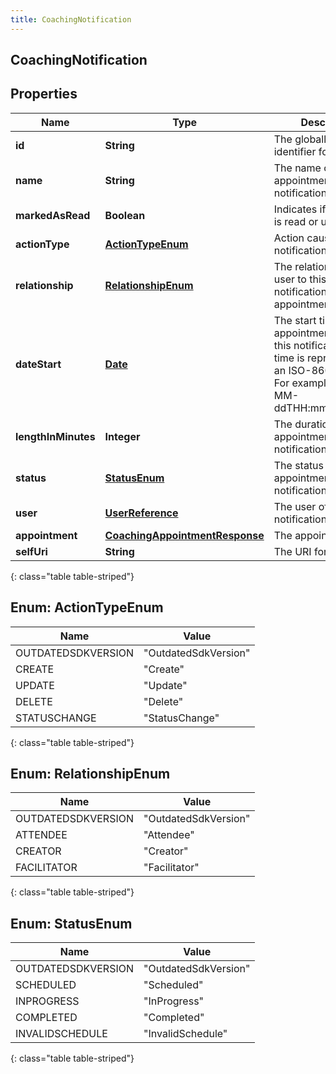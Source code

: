 ```yaml
---
title: CoachingNotification
---
```


## CoachingNotification

## Properties

| Name                | Type                                                                                   | Description                                                                                                                                              | Notes      |
| ------------------- | -------------------------------------------------------------------------------------- | -------------------------------------------------------------------------------------------------------------------------------------------------------- | ---------- |
| **id**              | <!----><!---->**String**<!---->                                                        | The globally unique identifier for the object.                                                                                                           | [optional] |
| **name**            | <!----><!---->**String**<!---->                                                        | The name of the appointment for this notification.                                                                                                       | [optional] |
| **markedAsRead**    | <!----><!---->**Boolean**<!---->                                                       | Indicates if notification is read or unread                                                                                                              | [optional] |
| **actionType**      | [**ActionTypeEnum**](#ActionTypeEnum)<!---->                                           | Action causing the notification.                                                                                                                         | [optional] |
| **relationship**    | [**RelationshipEnum**](#RelationshipEnum)<!---->                                       | The relationship of this user to this notification&#39;s appointment                                                                                     | [optional] |
| **dateStart**       | <!----><!---->[**Date**](Date.md)<!---->                                               | The start time of the appointment relating to this notification. Date time is represented as an ISO-8601 string. For example: yyyy-MM-ddTHH:mm:ss[.mmm]Z | [optional] |
| **lengthInMinutes** | <!----><!---->**Integer**<!---->                                                       | The duration of the appointment on this notification                                                                                                     | [optional] |
| **status**          | [**StatusEnum**](#StatusEnum)<!---->                                                   | The status of the appointment for this notification                                                                                                      | [optional] |
| **user**            | <!----><!---->[**UserReference**](UserReference.md)<!---->                             | The user of this notification                                                                                                                            | [optional] |
| **appointment**     | <!----><!---->[**CoachingAppointmentResponse**](CoachingAppointmentResponse.md)<!----> | The appointment                                                                                                                                          | [optional] |
| **selfUri**         | <!----><!---->**String**<!---->                                                        | The URI for this object                                                                                                                                  | [optional] |

{: class="table table-striped"}

<a name="ActionTypeEnum"></a>

## Enum: ActionTypeEnum

| Name               | Value                          |
| ------------------ | ------------------------------ |
| OUTDATEDSDKVERSION | &quot;OutdatedSdkVersion&quot; |
| CREATE             | &quot;Create&quot;             |
| UPDATE             | &quot;Update&quot;             |
| DELETE             | &quot;Delete&quot;             |
| STATUSCHANGE       | &quot;StatusChange&quot;       |

{: class="table table-striped"}

<a name="RelationshipEnum"></a>

## Enum: RelationshipEnum

| Name               | Value                          |
| ------------------ | ------------------------------ |
| OUTDATEDSDKVERSION | &quot;OutdatedSdkVersion&quot; |
| ATTENDEE           | &quot;Attendee&quot;           |
| CREATOR            | &quot;Creator&quot;            |
| FACILITATOR        | &quot;Facilitator&quot;        |

{: class="table table-striped"}

<a name="StatusEnum"></a>

## Enum: StatusEnum

| Name               | Value                          |
| ------------------ | ------------------------------ |
| OUTDATEDSDKVERSION | &quot;OutdatedSdkVersion&quot; |
| SCHEDULED          | &quot;Scheduled&quot;          |
| INPROGRESS         | &quot;InProgress&quot;         |
| COMPLETED          | &quot;Completed&quot;          |
| INVALIDSCHEDULE    | &quot;InvalidSchedule&quot;    |

{: class="table table-striped"}
